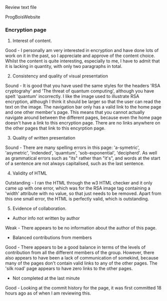 Review text file

ProgBoisWebsite

### Encryption page ###


1. Interest of content.

Good - I personally am very interested in encryption and have done lots of work on it in the past, so I appreciate and approve of the content choice. Whilst the content is quite interesting, especially to me, I have to admit that it is lacking in quantity, with only two paragraphs in total.


2. Consistency and quality of visual presentation

Sound - It is good that you have used the same styles for the headers 'RSA cryptograhy' and 'The threat of quantum computing', although you have spelt 'quantum' incorrectly.
I like the image used to illustrate RSA encryption, although I think it should be larger so that the user can read the text on the image.
The navigation bar only has a valid link to the home page and one other member's page. This means that you cannot actually navigate around between the different pages, because even the home page doesn't have a link to this encryption page. There are no links anywhere on the other pages that link to this encyrption page.

3. Quality of written presentation

Sound - There are many spelling errors in this page: 'a-symetric', 'asymetric', 'indended', 'quamtum', 'sob-exponential', 'decipherd'. As well as grammatical errors such as "its" rather than "it's", and words at the start of a sentence are not always capitalised, such as the last sentence.

4. Validity of HTML

Outstanding - I ran the HTML through the w3 HTML checker and it only came up with one error, which was for the RSA image tag containing a 'width' attribute with no value, so that just needs to be removed. Apart from this one small error, the HTML is perfectly valid, which is outstanding.

5. Evidence of collaboration.
- Author info not written by author

Weak - There appears to be no information about the author of this page.

- Balanced contributions from members

Good - There appears to be a good balance in terms of the levels of contribution from all the different members of the group. However, there also appears to have been a lack of communication of somekind, because many of the pages don't contain valid links to any of the other pages. The 'silk road' page appears to have zero links to the other pages.

- Not completed at the last minute

Good - Looking at the commit history for the page, it was first committed 18 hours ago as of when I am reviewing this.

